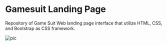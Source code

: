 ﻿# Gamesuit Landing Page

Repository of Game Suit Web landing page interface that utilize HTML, CSS, and Bootstrap as CSS framework.

![pic](full-interface-highlight.png)
